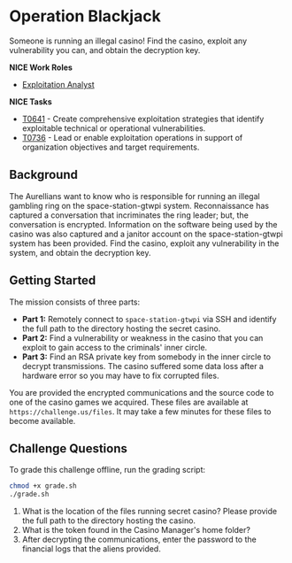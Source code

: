 # Operation Blackjack

Someone is running an illegal casino! Find the casino, exploit any vulnerability you can, and obtain the decryption key.

**NICE Work Roles**

- [Exploitation Analyst](https://niccs.cisa.gov/workforce-development/nice-framework)

 **NICE Tasks**

- [T0641](https://niccs.cisa.gov/workforce-development/nice-framework) - Create comprehensive exploitation strategies that identify exploitable technical or operational vulnerabilities.
- [T0736](https://niccs.cisa.gov/workforce-development/nice-framework) - Lead or enable exploitation operations in support of organization objectives and target requirements.

## Background

The Aurellians want to know who is responsible for running an illegal gambling ring on the space-station-gtwpi system. Reconnaissance has captured a conversation that incriminates the ring leader; but, the conversation is encrypted. Information on the software being used by the casino was also captured and a janitor account on the space-station-gtwpi system has been provided. Find the casino, exploit any vulnerability in the system, and obtain the decryption key.

## Getting Started 

The mission consists of three parts:

- **Part 1:** Remotely connect to `space-station-gtwpi` via SSH and identify the full path to the directory hosting the secret casino.
- **Part 2:** Find a vulnerability or weakness in the casino that you can exploit to gain access to the criminals' inner circle.
- **Part 3:** Find an RSA private key from somebody in the inner circle to decrypt transmissions. The casino suffered some data loss after a hardware error so you may have to fix corrupted files.

You are provided the encrypted communications and the source code to one of the casino games we acquired. These files are available at `https://challenge.us/files`. It may take a few minutes for these files to become available.

## Challenge Questions

To grade this challenge offline, run the grading script:

```bash
chmod +x grade.sh
./grade.sh
```

1. What is the location of the files running secret casino? Please provide the full path to the directory hosting the casino. 
2. What is the token found in the Casino Manager's home folder?
3. After decrypting the communications, enter the password to the financial logs that the aliens provided.
